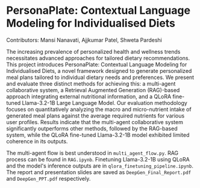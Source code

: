 # PersonaPlate: Contextual Language Modeling for Individualised Diets

Contributors: Mansi Nanavati, Ajjkumar Patel, Shweta Pardeshi

The increasing prevalence of personalized health and wellness trends necessitates advanced approaches for tailored dietary recommendations. 
This project introduces PersonaPlate: Contextual Language Modeling for Individualised Diets, a novel framework designed to generate personalized meal plans tailored 
to individual dietary needs and preferences. We present and evaluate three distinct methods for achieving this: a multi-agent collaborative system, 
a Retrieval Augmented Generation (RAG)-based approach integrating external nutritional information, and a QLoRA fine-tuned Llama-3.2-1B Large Language Model. 
Our evaluation methodology focuses on quantitatively analyzing the macro and micro-nutrient intake of generated meal plans against the average required nutrients 
for various user profiles. Results indicate that the multi-agent collaborative system significantly outperforms other methods, followed by the RAG-based system, 
while the QLoRA fine-tuned Llama-3.2-1B model exhibited limited coherence in its outputs.

The multi-agent flow is best understood in `multi_agent_flow.py`. RAG process can be found in `RAG.ipynb`. Finetuning Llama-3.2-1B using QLoRA and the model's inference outputs are in `qlora_finetuning_pipeline.ipynb`.
The report and presentation slides are saved as `DeepGen_Final_Report.pdf` and `DeepGen_PPT.pdf` respectively.